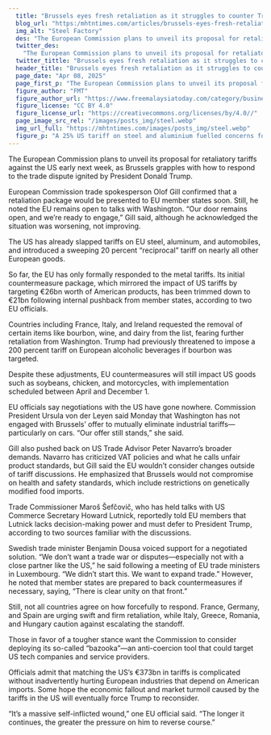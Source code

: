 ```yaml
---
  title: "Brussels eyes fresh retaliation as it struggles to counter Trump tariffs"
  blog_url: "https:/mhtntimes.com/articles/brussels-eyes-fresh-retaliation-as-it-struggles-to-counter-trump-tariffs"
  img_alt: "Steel Factory"
  des: "The European Commission plans to unveil its proposal for retaliatory tariffs against the US early next week, as Brussels grapples with how to respond to the trade dispute ignited by President Donald Trump."
  twitter_des:
    "The European Commission plans to unveil its proposal for retaliatory tariffs against the US early next week, as Brussels grapples with how to respond to the trade dispute ignited by President Donald Trump."
  twitter_tittle: "Brussels eyes fresh retaliation as it struggles to counter Trump tariffs"
  header_title: "Brussels eyes fresh retaliation as it struggles to counter Trump tariffs"
  page_date: "Apr 08, 2025"
  page_first_p: "The European Commission plans to unveil its proposal for retaliatory tariffs against the US early next week, as Brussels grapples with how to respond to the trade dispute ignited by President Donald Trump."
  figure_author: "FMT"
  figure_author_url: "https://www.freemalaysiatoday.com/category/business/2025/03/20/eu-to-cut-steel-imports-further-as-trump-tariffs-disrupt-market/"
  figure_license: "CC BY 4.0"
  figure_license_url: "https://creativecommons.org/licenses/by/4.0//"
  page_image_src_rel: "/images/posts_img/steel.webp"
  img_url_full: "https://mhtntimes.com/images/posts_img/steel.webp"
  figure_p: "A 25% US tariff on steel and aluminium fuelled concerns for Europe’s steel sector, already battling Asian rivals and soaring energy prices."
---
```


The European Commission plans to unveil its proposal for retaliatory tariffs against the US early next week, as Brussels grapples with how to respond to the trade dispute ignited by President Donald Trump.

European Commission trade spokesperson Olof Gill confirmed that a retaliation package would be presented to EU member states soon. Still, he noted the EU remains open to talks with Washington. “Our door remains open, and we’re ready to engage,” Gill said, although he acknowledged the situation was worsening, not improving.

The US has already slapped tariffs on EU steel, aluminum, and automobiles, and introduced a sweeping 20 percent “reciprocal” tariff on nearly all other European goods.

So far, the EU has only formally responded to the metal tariffs. Its initial countermeasure package, which mirrored the impact of US tariffs by targeting €26bn worth of American products, has been trimmed down to €21bn following internal pushback from member states, according to two EU officials.

Countries including France, Italy, and Ireland requested the removal of certain items like bourbon, wine, and dairy from the list, fearing further retaliation from Washington. Trump had previously threatened to impose a 200 percent tariff on European alcoholic beverages if bourbon was targeted.

Despite these adjustments, EU countermeasures will still impact US goods such as soybeans, chicken, and motorcycles, with implementation scheduled between April and December 1.

EU officials say negotiations with the US have gone nowhere. Commission President Ursula von der Leyen said Monday that Washington has not engaged with Brussels’ offer to mutually eliminate industrial tariffs—particularly on cars. “Our offer still stands,” she said.

Gill also pushed back on US Trade Advisor Peter Navarro’s broader demands. Navarro has criticized VAT policies and what he calls unfair product standards, but Gill said the EU wouldn’t consider changes outside of tariff discussions. He emphasized that Brussels would not compromise on health and safety standards, which include restrictions on genetically modified food imports.

Trade Commissioner Maroš Šefčovič, who has held talks with US Commerce Secretary Howard Lutnick, reportedly told EU members that Lutnick lacks decision-making power and must defer to President Trump, according to two sources familiar with the discussions.

Swedish trade minister Benjamin Dousa voiced support for a negotiated solution. “We don’t want a trade war or disputes—especially not with a close partner like the US,” he said following a meeting of EU trade ministers in Luxembourg. “We didn’t start this. We want to expand trade.” However, he noted that member states are prepared to back countermeasures if necessary, saying, “There is clear unity on that front.”

Still, not all countries agree on how forcefully to respond. France, Germany, and Spain are urging swift and firm retaliation, while Italy, Greece, Romania, and Hungary caution against escalating the standoff.

Those in favor of a tougher stance want the Commission to consider deploying its so-called “bazooka”—an anti-coercion tool that could target US tech companies and service providers.

Officials admit that matching the US’s €373bn in tariffs is complicated without inadvertently hurting European industries that depend on American imports. Some hope the economic fallout and market turmoil caused by the tariffs in the US will eventually force Trump to reconsider.

“It’s a massive self-inflicted wound,” one EU official said. “The longer it continues, the greater the pressure on him to reverse course.”
